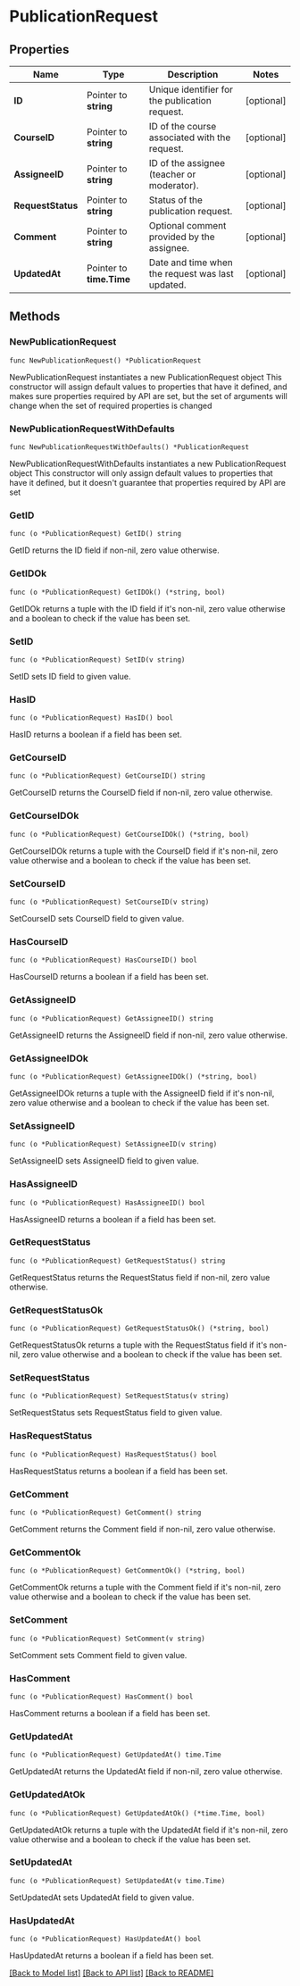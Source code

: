 # PublicationRequest

## Properties

Name | Type | Description | Notes
------------ | ------------- | ------------- | -------------
**ID** | Pointer to **string** | Unique identifier for the publication request. | [optional] 
**CourseID** | Pointer to **string** | ID of the course associated with the request. | [optional] 
**AssigneeID** | Pointer to **string** | ID of the assignee (teacher or moderator). | [optional] 
**RequestStatus** | Pointer to **string** | Status of the publication request. | [optional] 
**Comment** | Pointer to **string** | Optional comment provided by the assignee. | [optional] 
**UpdatedAt** | Pointer to **time.Time** | Date and time when the request was last updated. | [optional] 

## Methods

### NewPublicationRequest

`func NewPublicationRequest() *PublicationRequest`

NewPublicationRequest instantiates a new PublicationRequest object
This constructor will assign default values to properties that have it defined,
and makes sure properties required by API are set, but the set of arguments
will change when the set of required properties is changed

### NewPublicationRequestWithDefaults

`func NewPublicationRequestWithDefaults() *PublicationRequest`

NewPublicationRequestWithDefaults instantiates a new PublicationRequest object
This constructor will only assign default values to properties that have it defined,
but it doesn't guarantee that properties required by API are set

### GetID

`func (o *PublicationRequest) GetID() string`

GetID returns the ID field if non-nil, zero value otherwise.

### GetIDOk

`func (o *PublicationRequest) GetIDOk() (*string, bool)`

GetIDOk returns a tuple with the ID field if it's non-nil, zero value otherwise
and a boolean to check if the value has been set.

### SetID

`func (o *PublicationRequest) SetID(v string)`

SetID sets ID field to given value.

### HasID

`func (o *PublicationRequest) HasID() bool`

HasID returns a boolean if a field has been set.

### GetCourseID

`func (o *PublicationRequest) GetCourseID() string`

GetCourseID returns the CourseID field if non-nil, zero value otherwise.

### GetCourseIDOk

`func (o *PublicationRequest) GetCourseIDOk() (*string, bool)`

GetCourseIDOk returns a tuple with the CourseID field if it's non-nil, zero value otherwise
and a boolean to check if the value has been set.

### SetCourseID

`func (o *PublicationRequest) SetCourseID(v string)`

SetCourseID sets CourseID field to given value.

### HasCourseID

`func (o *PublicationRequest) HasCourseID() bool`

HasCourseID returns a boolean if a field has been set.

### GetAssigneeID

`func (o *PublicationRequest) GetAssigneeID() string`

GetAssigneeID returns the AssigneeID field if non-nil, zero value otherwise.

### GetAssigneeIDOk

`func (o *PublicationRequest) GetAssigneeIDOk() (*string, bool)`

GetAssigneeIDOk returns a tuple with the AssigneeID field if it's non-nil, zero value otherwise
and a boolean to check if the value has been set.

### SetAssigneeID

`func (o *PublicationRequest) SetAssigneeID(v string)`

SetAssigneeID sets AssigneeID field to given value.

### HasAssigneeID

`func (o *PublicationRequest) HasAssigneeID() bool`

HasAssigneeID returns a boolean if a field has been set.

### GetRequestStatus

`func (o *PublicationRequest) GetRequestStatus() string`

GetRequestStatus returns the RequestStatus field if non-nil, zero value otherwise.

### GetRequestStatusOk

`func (o *PublicationRequest) GetRequestStatusOk() (*string, bool)`

GetRequestStatusOk returns a tuple with the RequestStatus field if it's non-nil, zero value otherwise
and a boolean to check if the value has been set.

### SetRequestStatus

`func (o *PublicationRequest) SetRequestStatus(v string)`

SetRequestStatus sets RequestStatus field to given value.

### HasRequestStatus

`func (o *PublicationRequest) HasRequestStatus() bool`

HasRequestStatus returns a boolean if a field has been set.

### GetComment

`func (o *PublicationRequest) GetComment() string`

GetComment returns the Comment field if non-nil, zero value otherwise.

### GetCommentOk

`func (o *PublicationRequest) GetCommentOk() (*string, bool)`

GetCommentOk returns a tuple with the Comment field if it's non-nil, zero value otherwise
and a boolean to check if the value has been set.

### SetComment

`func (o *PublicationRequest) SetComment(v string)`

SetComment sets Comment field to given value.

### HasComment

`func (o *PublicationRequest) HasComment() bool`

HasComment returns a boolean if a field has been set.

### GetUpdatedAt

`func (o *PublicationRequest) GetUpdatedAt() time.Time`

GetUpdatedAt returns the UpdatedAt field if non-nil, zero value otherwise.

### GetUpdatedAtOk

`func (o *PublicationRequest) GetUpdatedAtOk() (*time.Time, bool)`

GetUpdatedAtOk returns a tuple with the UpdatedAt field if it's non-nil, zero value otherwise
and a boolean to check if the value has been set.

### SetUpdatedAt

`func (o *PublicationRequest) SetUpdatedAt(v time.Time)`

SetUpdatedAt sets UpdatedAt field to given value.

### HasUpdatedAt

`func (o *PublicationRequest) HasUpdatedAt() bool`

HasUpdatedAt returns a boolean if a field has been set.


[[Back to Model list]](../API_README.md#documentation-for-models) [[Back to API list]](../API_README.md#documentation-for-api-endpoints) [[Back to README]](../API_README.md)


